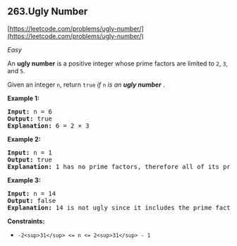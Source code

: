 ## 263.Ugly Number

[https://leetcode.com/problems/ugly-number/](https://leetcode.com/problems/ugly-number/)

*Easy*

An **ugly number** is a positive integer whose prime factors are limited to `2`, `3`, and `5`.

Given an integer `n`, return `true` *if* `n` *is an **ugly number*** .

**Example 1:**

<pre><strong>Input:</strong> n = 6
<strong>Output:</strong> true
<strong>Explanation:</strong> 6 = 2 × 3
</pre>

**Example 2:**

<pre><strong>Input:</strong> n = 1
<strong>Output:</strong> true
<strong>Explanation:</strong> 1 has no prime factors, therefore all of its prime factors are limited to 2, 3, and 5.
</pre>

**Example 3:**

<pre><strong>Input:</strong> n = 14
<strong>Output:</strong> false
<strong>Explanation:</strong> 14 is not ugly since it includes the prime factor 7.
</pre>

**Constraints:**

* `-2<sup>31</sup> <= n <= 2<sup>31</sup> - 1`
